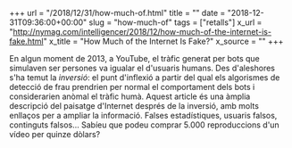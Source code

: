 +++
url = "/2018/12/31/how-much-of.html"
title = ""
date = "2018-12-31T09:36:00+00:00"
slug = "how-much-of"
tags = ["retalls"]
x_url = "http://nymag.com/intelligencer/2018/12/how-much-of-the-internet-is-fake.html"
x_title = "How Much of the Internet Is Fake?"
x_source = ""
+++


En algun moment de 2013, a YouTube, el tràfic generat per bots que simulaven ser persones va igualar el d'usuaris humans. Des d'aleshores s'ha temut la *inversió*: el punt d'inflexió a partir del qual els algorismes de detecció de frau prendrien per normal el comportament dels bots i considerarien anòmal el tràfic humà. Aquest article és una àmplia descripció del paisatge d'Internet després de la inversió, amb molts enllaços per a ampliar la informació. Falses estadístiques, usuaris falsos, continguts falsos… Sabíeu que podeu comprar 5.000 reproduccions d'un vídeo per quinze dòlars?
